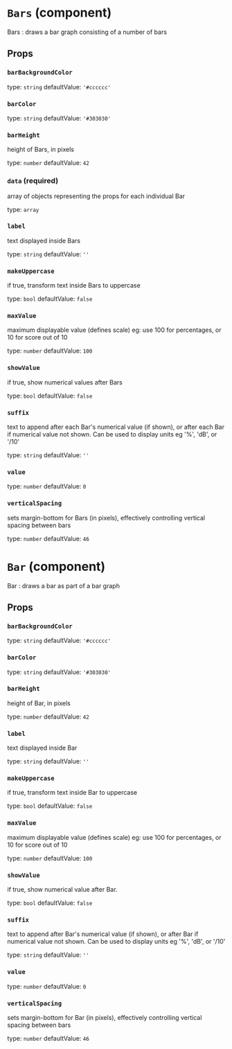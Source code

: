 `Bars` (component)
==================

Bars : draws a bar graph consisting of a number of bars

Props
-----

### `barBackgroundColor`

type: `string`
defaultValue: `'#cccccc'`


### `barColor`

type: `string`
defaultValue: `'#303030'`


### `barHeight`

height of Bars, in pixels

type: `number`
defaultValue: `42`


### `data` (required)

array of objects representing the props for each individual Bar

type: `array`


### `label`

text displayed inside Bars

type: `string`
defaultValue: `''`


### `makeUppercase`

if true, transform text inside Bars to uppercase

type: `bool`
defaultValue: `false`


### `maxValue`

maximum displayable value (defines scale) eg: use 100 for percentages, or 10 for score out of 10

type: `number`
defaultValue: `100`


### `showValue`

if true, show numerical values after Bars

type: `bool`
defaultValue: `false`


### `suffix`

text to append after each Bar's numerical value (if shown), or after each Bar if numerical value not shown. Can be used to display units eg '%', 'dB', or '/10'

type: `string`
defaultValue: `''`


### `value`

type: `number`
defaultValue: `0`


### `verticalSpacing`

sets margin-bottom for Bars (in pixels), effectively controlling vertical spacing between bars

type: `number`
defaultValue: `46`


`Bar` (component)
=================

Bar : draws a bar as part of a bar graph

Props
-----

### `barBackgroundColor`

type: `string`
defaultValue: `'#cccccc'`


### `barColor`

type: `string`
defaultValue: `'#303030'`


### `barHeight`

height of Bar, in pixels

type: `number`
defaultValue: `42`


### `label`

text displayed inside Bar

type: `string`
defaultValue: `''`


### `makeUppercase`

if true, transform text inside Bar to uppercase

type: `bool`
defaultValue: `false`


### `maxValue`

maximum displayable value (defines scale) eg: use 100 for percentages, or 10 for score out of 10

type: `number`
defaultValue: `100`


### `showValue`

if true, show numerical value after Bar.

type: `bool`
defaultValue: `false`


### `suffix`

text to append after Bar's numerical value (if shown), or after Bar if numerical value not shown. Can be used to display units eg '%', 'dB', or '/10'

type: `string`
defaultValue: `''`


### `value`

type: `number`
defaultValue: `0`


### `verticalSpacing`

sets margin-bottom for Bar (in pixels), effectively controlling vertical spacing between bars

type: `number`
defaultValue: `46`


